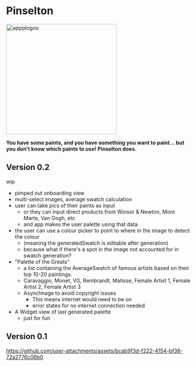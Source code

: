 # Pinselton

<img width="300" alt="appplogoo" src="https://github.com/user-attachments/assets/7804ba34-0fbf-422e-89f1-271141e02929">

**You have some paints, and you have something you want to paint... but you don't know which paints to use! Pinselton does.**

## Version 0.2
wip
- pimped out onboarding view
- multi-select images, average swatch calculation
- user can take pics of their paints as input
   - or they can input direct products from Winsor & Newton, Mont Marte, Van Gogh, etc
   - and app makes the user palette using that data
- the user can use a colour picker to point to where in the image to detect the colour
  - (meaning the generatedSwatch is editable after generation)
  - because what if there's a spot in the image not accounted for in swatch generation?
- "Palette of the Greats"
  - a list containing the AverageSwatch of famous artists based on their top 10-20 paintings.
  - Caravaggio, Monet, VG, Rembrandt, Matisse, Female Artist 1, Female Artist 2, Female Artist 3
  - AsyncImage to avoid copyright issues
    - This means internet would need to be on
    - error states for no internet connection needed
- A Widget view of last generated palette
  - just for fun

## Version 0.1

https://github.com/user-attachments/assets/bcab9f3d-f222-4154-bf38-72a2776c06b0

